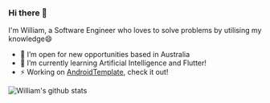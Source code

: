 ### Hi there 👋

I'm William, a Software Engineer who loves to solve problems by utilising my knowledge😄 

- 🔭 I’m open for new opportunities based in Australia
- 🌱 I’m currently learning Artificial Intelligence and Flutter!
- ⚡ Working on [AndroidTemplate](https://github.com/WilliamYuTW/AndroidTemplate), check it out!

![William's github stats](https://github-readme-stats.vercel.app/api?username=WilliamYuTW&hide=contribs,prs&show_icons=true&count_private=true&theme=dracula)


<!--
**WilliamYu-TW/WilliamYu-TW** is a ✨ _special_ ✨ repository because its `README.md` (this file) appears on your GitHub profile.

Here are some ideas to get you started:

- 🔭 I’m currently working on ...
- 🌱 I’m currently learning ...
- 👯 I’m looking to collaborate on ...
- 🤔 I’m looking for help with ...
- 💬 Ask me about ...
- 📫 How to reach me: ...
- 😄 Pronouns: ...
- ⚡ Fun fact: ...
-->
